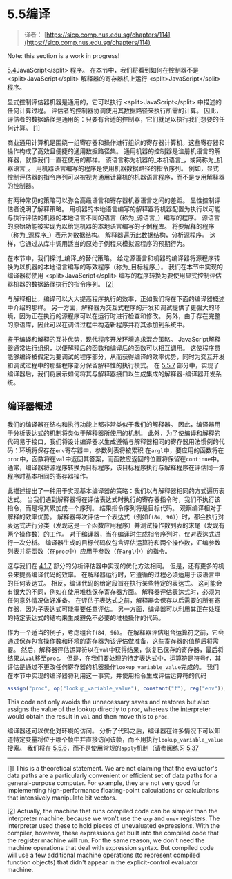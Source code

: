 # 5.5编译

> 译者： [https://sicp.comp.nus.edu.sg/chapters/114](https://sicp.comp.nus.edu.sg/chapters/114)

Note: this section is a work in progress!

[5.4](109)JavaScript&lt;/split&gt; 程序。 在本节中，我们将看到如何在控制器不是 &lt;split&gt;JavaScript&lt;/split&gt; 解释器的寄存器机上运行 &lt;split&gt;JavaScript&lt;/split&gt; 程序。

显式控制评估器机器是通用的，它可以执行 &lt;split&gt;JavaScript&lt;/split&gt; 中描述的任何计算过程。 评估者的控制器协调使用其数据路径来执行所需的计算。 因此，评估者的数据路径是通用的：只要有合适的控制器，它们就足以执行我们想要的任何计算。 [[1]](114#footnote-1)

商业通用计算机是围绕一组寄存器和操作进行组织的寄存器计算机，这些寄存器和操作构成了高效且便捷的通用数据路径集。 通用机器的控制器是注册机语言的解释器，就像我们一直在使用的那样。 该语言称为机器的_本机语言_，或简称为_机器语言_。 用机器语言编写的程序是使用机器数据路径的指令序列。 例如，显式控制评估器的指令序列可以被视为通用计算机的机器语言程序，而不是专用解释器的控制器。

有两种常见的策略可以弥合高级语言和寄存器机器语言之间的差距。 显性控制评估者说明了解释策略。 用机器的本地语言编写的解释器将机器配置为执行以可能与执行评估的机器的本地语言不同的语言（称为_源语言_）编写的程序。 源语言的原始功能被实现为以给定机器的本地语言编写的子例程库。 将要解释的程序（称为_源程序_）表示为数据结构。 解释器遍历此数据结构，分析源程序。 这样，它通过从库中调用适当的原始子例程来模拟源程序的预期行为。

在本节中，我们探讨_编译_的替代策略。 给定源语言和机器的编译器将源程序转换为以机器的本地语言编写的等效程序（称为_目标程序_）。 我们在本节中实现的编译器将使用 &lt;split&gt;JavaScript&lt;/split&gt; 编写的程序转换为要使用显式控制评估器机器的数据路径执行的指令序列。 [[2]](114#footnote-2)

与解释相比，编译可以大大提高程序执行的效率，正如我们将在下面的编译器概述中介绍的那样。 另一方面，解释器为交互式程序的开发和调试提供了更强大的环境，因为正在执行的源程序可以在运行时进行检查和修改。 另外，由于存在完整的原语库，因此可以在调试过程中构造新程序并将其添加到系统中。

鉴于编译和解释的互补优势，现代程序开发环境追求混合策略。 JavaScript解释器通常进行组织，以便解释后的函数和编译后的函数可以相互调用。 这使程序员能够编译被假定为要调试的程序部分，从而获得编译的效率优势，同时为交互开发和调试过程中的那些程序部分保留解释性的执行模式。 在 [5.5.7](121) 部分中，实现了编译器后，我们将展示如何将其与解释器接口以生成集成的解释器-编译器开发系统。

## 编译器概述

我们的编译器在结构和执行功能上都非常类似于我们的解释器。 因此，编译器用于分析表达式的机制将类似于解释器所使用的机制。 此外，为了使编译和解释的代码易于接口，我们将设计编译器以生成遵循与解释器相同的寄存器用法惯例的代码：环境将保存在`env`寄存器中，参数列表将被累积 在`argl`中，要应用的函数将在`proc`中，函数将在`val`中返回其答案，而函数应返回的位置将保留在`continue`中。 通常，编译器将源程序转换为目标程序，该目标程序执行与解释程序在评估同一源程序时基本相同的寄存器操作。

此描述提出了一种用于实现基本编译器的策略：我们以与解释器相同的方式遍历表达式。 当我们遇到解释器将在评估表达式时执行的寄存器指令时，我们不执行该指令，而是将其累加成一个序列。 结果指令序列将是目标代码。 观察编译相对于解释的效率优势。 解释器每次评估一个表达式（例如`f(84, 96)`）时，都会执行对表达式进行分类（发现这是一个函数应用程序）并测试操作数列表的末尾（发现有两个操作数）的工作。 对于编译器，当在编译时生成指令序列时，仅对表达式进行一次分析。 编译器生成的目标代码仅包含评估运算符和两个操作数，汇编参数列表并将函数（在`proc`中）应用于参数（在`argl`中）的指令。

这与我们在 [4.1.7](80) 部分的分析评估器中实现的优化方法相同。 但是，还有更多的机会来提高编译代码的效率。 在解释器运行时，它遵循的过程必须适用于该语言中的任何表达式。 相反，编译代码的给定段旨在执行某些特定的表达式。 这可能会有很大的不同，例如在使用堆栈保存寄存器方面。 解释器评估表达式时，必须为任何意外情况做好准备。 在评估子表达式之前，解释器会保存以后需要的所有寄存器，因为子表达式可能需要任意评估。 另一方面，编译器可以利用其正在处理的特定表达式的结构来生成避免不必要的堆栈操作的代码。

作为一个适当的例子，考虑组合`f(84, 96)`。 在解释器评估组合运算符之前，它会通过保存包含操作数和环境的寄存器为该评估做准备，这些寄存器的值稍后将需要。 然后，解释器评估运算符以在`val`中获得结果，恢复已保存的寄存器，最后将结果从`val`移至`proc`。 但是，在我们要处理的特定表达式中，运算符是符号`f`，其评估是通过不更改任何寄存器的机器操作`lookup_variable_value`完成的。 我们在本节中实现的编译器将利用这一事实，并使用指令生成评估运算符的代码

```js
assign("proc", op("lookup_variable_value"), constant("f"), reg("env"));
```

This code not only avoids the unnecessary saves and restores but also assigns the value of the lookup directly to `proc`, whereas the interpreter would obtain the result in `val` and then move this to `proc`.

编译器还可以优化对环境的访问。 分析了代码之后，编译器在许多情况下可以知道特定变量将位于哪个帧中并直接访问该帧，而不用执行`lookup_variable_value`搜索。 我们将在 [5.5.6](120)，而不是使用常规的`apply`机制（请参阅练习 [5.37](119#ex_5.37)

* * *

[[1]](114#footnote-link-1) This is a theoretical statement. We are not claiming that the evaluator's data paths are a particularly convenient or efficient set of data paths for a general-purpose computer. For example, they are not very good for implementing high-performance floating-point calculations or calculations that intensively manipulate bit vectors.

[[2]](114#footnote-link-2) Actually, the machine that runs compiled code can be simpler than the interpreter machine, because we won't use the `exp` and `unev` registers. The interpreter used these to hold pieces of unevaluated expressions. With the compiler, however, these expressions get built into the compiled code that the register machine will run. For the same reason, we don't need the machine operations that deal with expression syntax. But compiled code will use a few additional machine operations (to represent compiled function objects) that didn't appear in the explicit-control evaluator machine.

